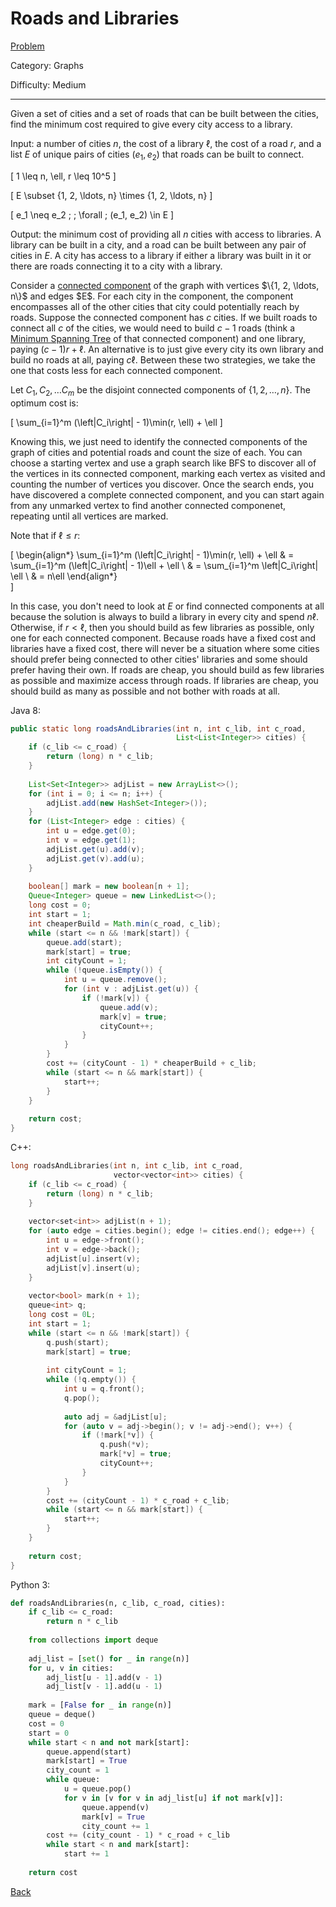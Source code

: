 # Roads and Libraries

[Problem](https://www.hackerrank.com/challenges/torque-and-development/problem)

Category: Graphs

Difficulty: Medium

---

Given a set of cities and a set of roads that can be built between the cities,
find the minimum cost required to give every city access to a library.

Input: a number of cities $n$, the cost of a library $\ell$, the cost of a road
$r$, and a list $E$ of unique pairs of cities $(e_1, e_2)$ that roads can be
built to connect.

\[ 1 \leq n, \ell, r \leq 10^5 \]

\[ E \subset \{1, 2, \ldots, n\} \times \{1, 2, \ldots, n\} \]

\[ e_1 \neq e_2 \; \; \forall \; (e_1, e_2) \in E \]

Output: the minimum cost of providing all $n$ cities with access to libraries.
A library can be built in a city, and a road can be built between any pair of
cities in $E$. A city has access to a library if either a library was built in
it or there are roads connecting it to a city with a library.

Consider a [connected component](https://en.wikipedia.org/wiki/Component_(graph_theory))
of the graph with vertices $\{1, 2, \ldots, n\}$ and edges $E$. For each city in
the component, the component encompasses all of the other cities that city could
potentially reach by roads. Suppose the connected component has $c$ cities. If
we built roads to connect all $c$ of the cities, we would need to build $c - 1$
roads (think a [Minimum Spanning Tree](https://en.wikipedia.org/wiki/Minimum_spanning_tree)
of that connected component) and one library, paying $(c - 1)r + \ell$. An
alternative is to just give every city its own library and build no roads at
all, paying $c\ell$. Between these two strategies, we take the one that costs
less for each connected component.

Let $C_1, C_2, \ldots C_m$ be the disjoint connected components of
$\{1, 2, \ldots, n\}$. The optimum cost is:

\[ \sum_{i=1}^m (\left|C_i\right| - 1)\min(r, \ell) + \ell \]

Knowing this, we just need to identify the connected components of the graph of
cities and potential roads and count the size of each. You can choose a starting
vertex and use a graph search like BFS to discover all of the vertices in its
connected component, marking each vertex as visited and counting the number of
vertices you discover. Once the search ends, you have discovered a complete
connected component, and you can start again from any unmarked vertex to find
another connected componenet, repeating until all vertices are marked.

Note that if $\ell \leq r$:

\[
    \begin{align*}
    \sum_{i=1}^m (\left|C_i\right| - 1)\min(r, \ell) + \ell & = \sum_{i=1}^m (\left|C_i\right| - 1)\ell + \ell \\
    & = \sum_{i=1}^m \left|C_i\right| \ell \\
    & = n\ell
    \end{align*}    
\]

In this case, you don't need to look at $E$ or find connected components at all
because the solution is always to build a library in every city and spend
$n\ell$. Otherwise, if $r < \ell$, then you should build as few libraries as
possible, only one for each connected component. Because roads have a fixed cost
and libraries have a fixed cost, there will never be a situation where some
cities should prefer being connected to other cities' libraries and some should
prefer having their own. If roads are cheap, you should build as few libraries
as possible and maximize access through roads. If libraries are cheap, you
should build as many as possible and not bother with roads at all.

Java 8:
```java
public static long roadsAndLibraries(int n, int c_lib, int c_road,
                                     List<List<Integer>> cities) {
    if (c_lib <= c_road) {
        return (long) n * c_lib;
    }
    
    List<Set<Integer>> adjList = new ArrayList<>();
    for (int i = 0; i <= n; i++) {
        adjList.add(new HashSet<Integer>());
    }
    for (List<Integer> edge : cities) {
        int u = edge.get(0);
        int v = edge.get(1);
        adjList.get(u).add(v);
        adjList.get(v).add(u);
    }
    
    boolean[] mark = new boolean[n + 1];
    Queue<Integer> queue = new LinkedList<>();
    long cost = 0;
    int start = 1;
    int cheaperBuild = Math.min(c_road, c_lib);
    while (start <= n && !mark[start]) {
        queue.add(start);
        mark[start] = true;
        int cityCount = 1;
        while (!queue.isEmpty()) {
            int u = queue.remove();
            for (int v : adjList.get(u)) {
                if (!mark[v]) {
                    queue.add(v);
                    mark[v] = true;
                    cityCount++;
                }
            }
        }
        cost += (cityCount - 1) * cheaperBuild + c_lib;
        while (start <= n && mark[start]) {
            start++;
        }
    }
    
    return cost;
}
```

C++:
```cpp
long roadsAndLibraries(int n, int c_lib, int c_road,
                       vector<vector<int>> cities) {
    if (c_lib <= c_road) {
        return (long) n * c_lib;
    }
    
    vector<set<int>> adjList(n + 1);
    for (auto edge = cities.begin(); edge != cities.end(); edge++) {
        int u = edge->front();
        int v = edge->back();
        adjList[u].insert(v);
        adjList[v].insert(u);
    }
    
    vector<bool> mark(n + 1);
    queue<int> q;
    long cost = 0L;
    int start = 1;
    while (start <= n && !mark[start]) {
        q.push(start);
        mark[start] = true;
        
        int cityCount = 1;
        while (!q.empty()) {
            int u = q.front();
            q.pop();
            
            auto adj = &adjList[u];
            for (auto v = adj->begin(); v != adj->end(); v++) {
                if (!mark[*v]) {
                    q.push(*v);
                    mark[*v] = true;
                    cityCount++;
                }
            }
        }
        cost += (cityCount - 1) * c_road + c_lib;
        while (start <= n && mark[start]) {
            start++;
        }
    }
    
    return cost;
}
```

Python 3:
```python
def roadsAndLibraries(n, c_lib, c_road, cities):
    if c_lib <= c_road:
        return n * c_lib
    
    from collections import deque
    
    adj_list = [set() for _ in range(n)]
    for u, v in cities:
        adj_list[u - 1].add(v - 1)
        adj_list[v - 1].add(u - 1)
        
    mark = [False for _ in range(n)]
    queue = deque()
    cost = 0
    start = 0
    while start < n and not mark[start]:
        queue.append(start)
        mark[start] = True
        city_count = 1
        while queue:
            u = queue.pop()
            for v in [v for v in adj_list[u] if not mark[v]]:
                queue.append(v)
                mark[v] = True
                city_count += 1
        cost += (city_count - 1) * c_road + c_lib
        while start < n and mark[start]:
            start += 1
            
    return cost
```

[Back](../../hackerrank.md)
